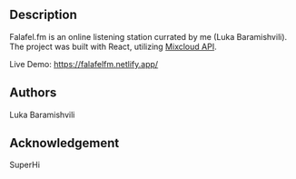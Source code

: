 ## Description

Falafel.fm is an online listening station currated by me (Luka Baramishvili).
The project was built with React, utilizing [Mixcloud API](https://www.mixcloud.com/developers/).

Live Demo: https://falafelfm.netlify.app/

## Authors

Luka Baramishvili

## Acknowledgement

SuperHi
